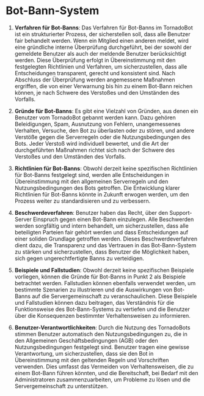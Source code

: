 # Bot-Bann-System

1. **Verfahren für Bot-Banns**: Das Verfahren für Bot-Banns im TornadoBot ist ein strukturierter Prozess, der sicherstellen soll, dass alle Benutzer fair behandelt werden. Wenn ein Mitglied einen anderen meldet, wird eine gründliche interne Überprüfung durchgeführt, bei der sowohl der gemeldete Benutzer als auch der meldende Benutzer berücksichtigt werden. Diese Überprüfung erfolgt in Übereinstimmung mit den festgelegten Richtlinien und Verfahren, um sicherzustellen, dass alle Entscheidungen transparent, gerecht und konsistent sind. Nach Abschluss der Überprüfung werden angemessene Maßnahmen ergriffen, die von einer Verwarnung bis hin zu einem Bot-Bann reichen können, je nach Schwere des Verstoßes und den Umständen des Vorfalls.

2. **Gründe für Bot-Banns**: Es gibt eine Vielzahl von Gründen, aus denen ein Benutzer vom TornadoBot gebannt werden kann. Dazu gehören Beleidigungen, Spam, Ausnutzung von Fehlern, unangemessenes Verhalten, Versuche, den Bot zu überlasten oder zu stören, und andere Verstöße gegen die Serverregeln oder die Nutzungsbedingungen des Bots. Jeder Verstoß wird individuell bewertet, und die Art der durchgeführten Maßnahmen richtet sich nach der Schwere des Verstoßes und den Umständen des Vorfalls.

3. **Richtlinien für Bot-Banns**: Obwohl derzeit keine spezifischen Richtlinien für Bot-Banns festgelegt sind, werden alle Entscheidungen in Übereinstimmung mit den allgemeinen Serverregeln und den Nutzungsbedingungen des Bots getroffen. Die Entwicklung klarer Richtlinien für Bot-Banns könnte in Zukunft erwogen werden, um den Prozess weiter zu standardisieren und zu verbessern.

4. **Beschwerdeverfahren**: Benutzer haben das Recht, über den Support-Server Einspruch gegen einen Bot-Bann einzulegen. Alle Beschwerden werden sorgfältig und intern behandelt, um sicherzustellen, dass alle beteiligten Parteien fair gehört werden und dass Entscheidungen auf einer soliden Grundlage getroffen werden. Dieses Beschwerdeverfahren dient dazu, die Transparenz und das Vertrauen in das Bot-Bann-System zu stärken und sicherzustellen, dass Benutzer die Möglichkeit haben, sich gegen ungerechtfertigte Banns zu verteidigen.

5. **Beispiele und Fallstudien**: Obwohl derzeit keine spezifischen Beispiele vorliegen, können die Gründe für Bot-Banns in Punkt 2 als Beispiele betrachtet werden. Fallstudien können ebenfalls verwendet werden, um bestimmte Szenarien zu illustrieren und die Auswirkungen von Bot-Banns auf die Servergemeinschaft zu veranschaulichen. Diese Beispiele und Fallstudien können dazu beitragen, das Verständnis für die Funktionsweise des Bot-Bann-Systems zu vertiefen und die Benutzer über die Konsequenzen bestimmter Verhaltensweisen zu informieren.

6. **Benutzer-Verantwortlichkeiten**: Durch die Nutzung des TornadoBots stimmen Benutzer automatisch den Nutzungsbedingungen zu, die in den Allgemeinen Geschäftsbedingungen (AGB) oder den Nutzungsbedingungen festgelegt sind. Benutzer tragen eine gewisse Verantwortung, um sicherzustellen, dass sie den Bot in Übereinstimmung mit den geltenden Regeln und Vorschriften verwenden. Dies umfasst das Vermeiden von Verhaltensweisen, die zu einem Bot-Bann führen könnten, und die Bereitschaft, bei Bedarf mit den Administratoren zusammenzuarbeiten, um Probleme zu lösen und die Servergemeinschaft zu unterstützen.
